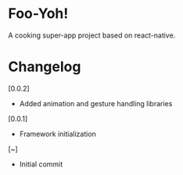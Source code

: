 # Foo-Yoh!
A cooking super-app project based on react-native.

# Changelog
[0.0.2]
- Added animation and gesture handling libraries

[0.0.1]
- Framework initialization

[~]
- Initial commit
